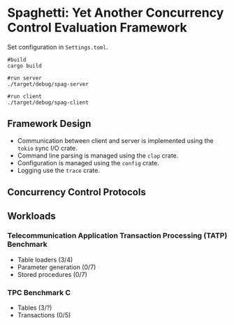 # Spaghetti: Yet Another Concurrency Control Evaluation Framework

Set configuration in `Settings.toml`.
```
#build
cargo build

#run server
./target/debug/spag-server

#run client
./target/debug/spag-client
```

## Framework Design ##

+ Communication between client and server is implemented using the `tokio` sync I/O crate.
+ Command line parsing is managed using the `clap` crate.
+ Configuration is managed using the `config` crate.
+ Logging use the `trace` crate.

## Concurrency Control Protocols ##

## Workloads ##

### Telecommunication Application Transaction Processing (TATP) Benchmark ###

+ Table loaders (3/4)
+ Parameter generation (0/7)
+ Stored procedures (0/7)

### TPC Benchmark C  ###

+ Tables (3/?)
+ Transactions (0/5)
